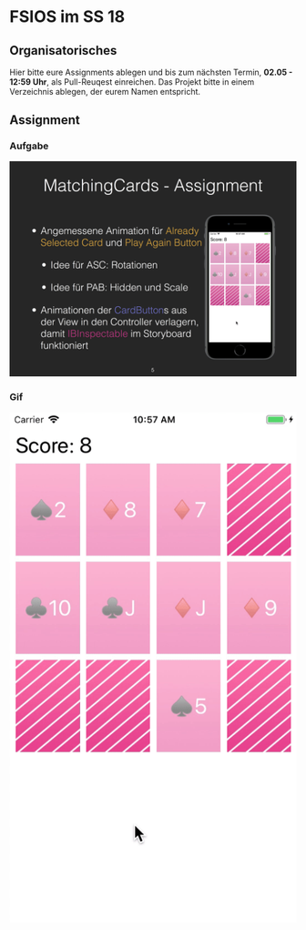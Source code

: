 # FSIOS im SS 18

## Organisatorisches
Hier bitte eure Assignments ablegen und bis zum nächsten Termin, **02.05 - 12:59 Uhr**, als Pull-Reuqest einreichen. Das Projekt bitte in einem Verzeichnis ablegen, der eurem Namen entspricht.

## Assignment
### Aufgabe
![Assigment 03](assignment_03.png "Assigment 03")

### Gif
![Assigment 03](assignment_03.gif "Assigment 03")



